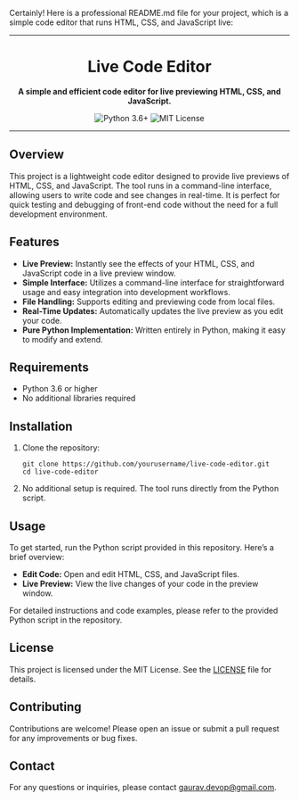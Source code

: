 Certainly! Here is a professional README.md file for your project, which is a simple code editor that runs HTML, CSS, and JavaScript live:

---

<h1 align="center">Live Code Editor</h1>

<p align="center">
  <strong>A simple and efficient code editor for live previewing HTML, CSS, and JavaScript.</strong>
</p>

<p align="center">
  <img src="https://img.shields.io/badge/python-3.6%2B-blue" alt="Python 3.6+">
  <img src="https://img.shields.io/badge/license-MIT-green" alt="MIT License">
</p>

<hr>

<h2>Overview</h2>

<p>This project is a lightweight code editor designed to provide live previews of HTML, CSS, and JavaScript. The tool runs in a command-line interface, allowing users to write code and see changes in real-time. It is perfect for quick testing and debugging of front-end code without the need for a full development environment.</p>

<h2>Features</h2>

<ul>
  <li><strong>Live Preview:</strong> Instantly see the effects of your HTML, CSS, and JavaScript code in a live preview window.</li>
  <li><strong>Simple Interface:</strong> Utilizes a command-line interface for straightforward usage and easy integration into development workflows.</li>
  <li><strong>File Handling:</strong> Supports editing and previewing code from local files.</li>
  <li><strong>Real-Time Updates:</strong> Automatically updates the live preview as you edit your code.</li>
  <li><strong>Pure Python Implementation:</strong> Written entirely in Python, making it easy to modify and extend.</li>
</ul>

<h2>Requirements</h2>

<ul>
  <li>Python 3.6 or higher</li>
  <li>No additional libraries required</li>
</ul>

<h2>Installation</h2>

<ol>
  <li>Clone the repository:
    <pre><code>git clone https://github.com/yourusername/live-code-editor.git
cd live-code-editor</code></pre>
  </li>
  <li>No additional setup is required. The tool runs directly from the Python script.</li>
</ol>

<h2>Usage</h2>

<p>To get started, run the Python script provided in this repository. Here’s a brief overview:</p>

<ul>
  <li><strong>Edit Code:</strong> Open and edit HTML, CSS, and JavaScript files.</li>
  <li><strong>Live Preview:</strong> View the live changes of your code in the preview window.</li>
</ul>

<p>For detailed instructions and code examples, please refer to the provided Python script in the repository.</p>

<h2>License</h2>

<p>This project is licensed under the MIT License. See the <a href="LICENSE">LICENSE</a> file for details.</p>

<h2>Contributing</h2>

<p>Contributions are welcome! Please open an issue or submit a pull request for any improvements or bug fixes.</p>

<h2>Contact</h2>

<p>For any questions or inquiries, please contact <a href="mailto:gaurav.devop@gmail.com">gaurav.devop@gmail.com</a>.</p>

